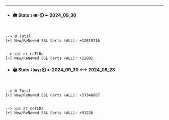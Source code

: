 

---
- #### 🖨️ **Stats** `24Hr`⏲️ ➼ 2024_09_30
```console


--> 🌐 Total
[+] New/ReNewed SSL Certs (ALL): +12610716


--> 🇦🇷 ar_ccTLDs
[+] New/ReNewed SSL Certs (ALL): +22882

```

- #### 🖨️ **Stats** `7Days`⏲️ ➼ 2024_09_30 <--> 2024_09_23
```console


--> 🌐 Total
[+] New/ReNewed SSL Certs (ALL): +57348087


--> 🇦🇷 ar_ccTLDs
[+] New/ReNewed SSL Certs (ALL): +91226

```

